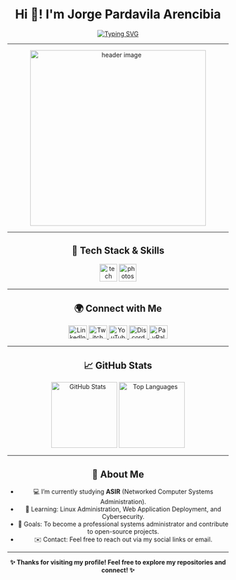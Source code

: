 <div align="center">

# Hi 👋! I'm Jorge Pardavila Arencibia

[![Typing SVG](https://readme-typing-svg.demolab.com?font=Fira+Code&size=24&pause=1000&color=2196F3&center=true&vCenter=true&multiline=true&width=750&lines=Passionate+about+technology+%F0%9F%92%BB+and+problem-solving!;ASIR+Student+%7C+System+Administrator+in+training!;Always+learning%2C+always+improving)](https://git.io/typing-svg)

---

<div align="center">
  <img height="400" src="https://i.imgur.com/y3Nnpy5.png" alt="header image"/>
</div>

---

## 🔧 Tech Stack & Skills

<div align="center">
  <img src="https://skillicons.dev/icons?i=js,html,py,c,cs,cpp,lua,mysql,nginx,php" height="40" alt="tech stack" />
  <img src="https://cdn.simpleicons.org/adobephotoshop/31A8FF" height="40" alt="photoshop logo"  />
</div>

---

## 🌍 Connect with Me

<div align="center">
  <a href="https://www.linkedin.com/in/jorgepardavilaarencibia" target="_blank">
    <img src="https://raw.githubusercontent.com/maurodesouza/profile-readme-generator/master/src/assets/icons/social/linkedin/default.svg" width="42" height="30" alt="LinkedIn logo"  />
  </a>
  <a href="https://www.twitch.tv/IAmErthad" target="_blank">
    <img src="https://raw.githubusercontent.com/maurodesouza/profile-readme-generator/master/src/assets/icons/social/twitch/default.svg" width="42" height="30" alt="Twitch logo"  />
  </a>
  <a href="https://www.youtube.com/c/Erthad" target="_blank">
    <img src="https://raw.githubusercontent.com/maurodesouza/profile-readme-generator/master/src/assets/icons/social/youtube/default.svg" width="42" height="30" alt="YouTube logo"  />
  </a>
  <a href="https://discord.gg/edgehosting" target="_blank">
    <img src="https://raw.githubusercontent.com/maurodesouza/profile-readme-generator/master/src/assets/icons/social/discord/default.svg" width="42" height="30" alt="Discord logo"  />
  </a>
  <a href="https://www.paypal.com/paypalme/edgehostinges" target="_blank">
    <img src="https://raw.githubusercontent.com/maurodesouza/profile-readme-generator/master/src/assets/icons/social/paypal/default.svg" width="42" height="30" alt="PayPal logo"  />
  </a>
</div>

---

## 📈 GitHub Stats

<div align="center">
  <img height="150" src="https://github-readme-stats.vercel.app/api?username=jorgepardavila&show_icons=true&theme=radical" alt="GitHub Stats"/>
  <img height="150" src="https://github-readme-stats.vercel.app/api/top-langs/?username=jorgepardavila&layout=compact&theme=radical" alt="Top Languages"/>
</div>

---

## 🚀 About Me

- 💻 I’m currently studying **ASIR** (Networked Computer Systems Administration).
- 🌱 Learning: Linux Administration, Web Application Deployment, and Cybersecurity.
- 🎯 Goals: To become a professional systems administrator and contribute to open-source projects.
- ✉️ Contact: Feel free to reach out via my social links or email.

---

<div align="center">
  <strong>✨ Thanks for visiting my profile! Feel free to explore my repositories and connect! ✨</strong>
</div>
</div>

